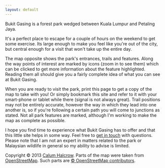 ```yaml
---
layout: default
---
```

Bukit Gasing is a forest park wedged between Kuala Lumpur and Petaling Jaya.

It's a perfect place to escape for a couple of hours on the weekend to get some exercise. Its large enough to make you feel like you're out of the city, but central enough for a visit that won't take up the entire day.

The map opposite shows the park's entrances, trails and features. Along the way points of interest are marked by icons (zoom in to see them) which can be clicked to get more information about the feature highlighted. Reading them all should give you a fairly complete idea of what you can see at Bukit Gasing.

When you are ready to visit the park, print this page to get a copy of the map to take with you! Or simply bookmark this site and refer to it with your smart-phone or tablet while there (signal is not always great). Trail positions may not be entirely accurate, however the way in which they lead into one another is, so if you're following a certain path you will come to junctions as stated. Not all park features are marked, although I'm working to make the map as complete as possible.

I hope you find time to experience what Bukit Gasing has to offer and that this little site helps in some way. Feel free to [get in touch](http://facebook.com/calumhalcrow) with questions. Please note that I am not an expert in matters related to the park or Malaysian wildlife in general so my ability to advise is limited.

<p class="copyright">Copyright &copy; 2013 <a href="http://calumhalcrow.com">Calum Halcrow</a>. Parts of the map were taken from <a href="http://openstreetmap.org">OpenStreetMap</a>. Such parts are <a href="http://www.openstreetmap.org/copyright">&copy; OpenStreetMap contributors</a>.</p>
